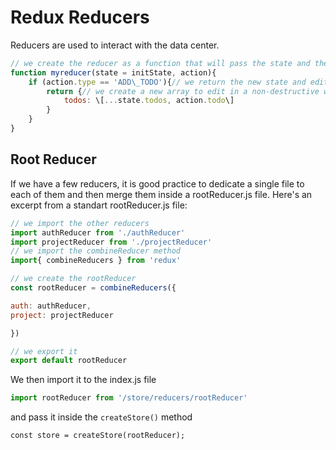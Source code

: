 # Redux Reducers

Reducers are used to interact with the data center.

```js
// we create the reducer as a function that will pass the state and the action
function myreducer(state = initState, action){
    if (action.type == 'ADD\_TODO'){// we return the new state and edit it
        return {// we create a new array to edit in a non-destructive waystate,
            todos: \[...state.todos, action.todo\]
        }
    }
}
```

## Root Reducer

If we have a few reducers, it is good practice to dedicate a single file to each of them and then merge them inside a rootReducer.js file.
Here's an excerpt from a standart rootReducer.js file:

```js
// we import the other reducers
import authReducer from './authReducer'
import projectReducer from './projectReducer'
// we import the combineReducer method
import{ combineReducers } from 'redux'

// we create the rootReducer
const rootReducer = combineReducers({

auth: authReducer,
project: projectReducer

})

// we export it
export default rootReducer
```

We then import it to the index.js file

```js
import rootReducer from '/store/reducers/rootReducer'
```

and pass it inside the `createStore()` method

`const store = createStore(rootReducer);`
